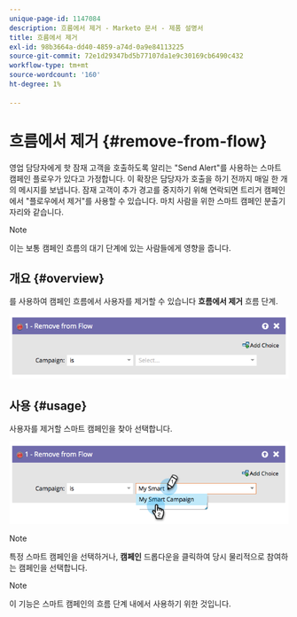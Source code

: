 ```yaml
---
unique-page-id: 1147084
description: 흐름에서 제거 - Marketo 문서 - 제품 설명서
title: 흐름에서 제거
exl-id: 98b3664a-dd40-4859-a74d-0a9e84113225
source-git-commit: 72e1d29347bd5b77107da1e9c30169cb6490c432
workflow-type: tm+mt
source-wordcount: '160'
ht-degree: 1%

---
```


# 흐름에서 제거 {#remove-from-flow}

영업 담당자에게 핫 잠재 고객을 호출하도록 알리는 &quot;Send Alert&quot;를 사용하는 스마트 캠페인 플로우가 있다고 가정합니다. 이 확장은 담당자가 호출을 하기 전까지 매일 한 개의 메시지를 보냅니다. 잠재 고객이 추가 경고를 중지하기 위해 연락되면 트리거 캠페인에서 &quot;플로우에서 제거&quot;를 사용할 수 있습니다. 마치 사람을 위한 스마트 캠페인 분출기 자리와 같습니다.

>[!NOTE]
>
>이는 보통 캠페인 흐름의 대기 단계에 있는 사람들에게 영향을 줍니다.

## 개요 {#overview}

를 사용하여 캠페인 흐름에서 사용자를 제거할 수 있습니다 **흐름에서 제거** 흐름 단계.

![](assets/image2014-9-22-17-3a10-3a21.png)

## 사용 {#usage}

사용자를 제거할 스마트 캠페인을 찾아 선택합니다.

![](assets/image2014-9-22-17-3a10-3a28.png)

>[!NOTE]
>
>특정 스마트 캠페인을 선택하거나, **캠페인** 드롭다운을 클릭하여 당시 물리적으로 참여하는 캠페인을 선택합니다.

>[!NOTE]
>
>이 기능은 스마트 캠페인의 흐름 단계 내에서 사용하기 위한 것입니다.
